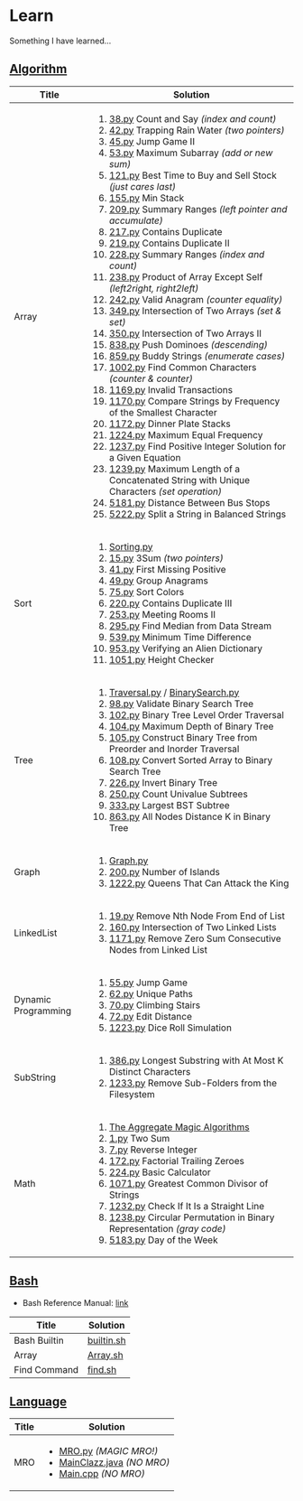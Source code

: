 # Learn
Something I have learned...

## [Algorithm](./algorithm/)
| Title | Solution |
| ----- | -------- |
| Array  | <ol><li>[38.py](./algorithm/Array/38.py) Count and Say _(index and count)_</li><li>[42.py](./algorithm/Array/42.py) Trapping Rain Water _(two pointers)_</li><li>[45.py](./algorithm/Array/45.py) Jump Game II</li><li>[53.py](./algorithm/Array/53.py) Maximum Subarray _(add or new sum)_</li><li>[121.py](./algorithm/Array/121.py) Best Time to Buy and Sell Stock _(just cares last)_</li><li>[155.py](./algorithm/Array/155.py) Min Stack</li><li>[209.py](./algorithm/Array/209.py) Summary Ranges _(left pointer and accumulate)_</li><li>[217.py](./algorithm/Array/217.py) Contains Duplicate</li><li>[219.py](./algorithm/Array/219.py) Contains Duplicate II</li><li>[228.py](./algorithm/Array/228.py) Summary Ranges _(index and count)_</li><li>[238.py](./algorithm/Array/238.py) Product of Array Except Self _(left2right, right2left)_</li><li>[242.py](./algorithm/Array/242.py) Valid Anagram _(counter equality)_</li><li>[349.py](./algorithm/Array/349.py) Intersection of Two Arrays _(set & set)_</li><li>[350.py](./algorithm/Array/350.py) Intersection of Two Arrays II</li><li>[838.py](./algorithm/Array/838.py) Push Dominoes _(descending)_</li><li>[859.py](./algorithm/Array/859.py) Buddy Strings _(enumerate cases)_</li><li>[1002.py](./algorithm/Array/1002.py) Find Common Characters _(counter & counter)_</li><li>[1169.py](./algorithm/Array/1169.py) Invalid Transactions</li><li>[1170.py](./algorithm/Array/1170.py) Compare Strings by Frequency of the Smallest Character</li><li>[1172.py](./algorithm/Array/1172.py) Dinner Plate Stacks</li><li>[1224.py](./algorithm/Array/1224.py) Maximum Equal Frequency</li><li>[1237.py](./algorithm/Array/1237.py) Find Positive Integer Solution for a Given Equation</li><li>[1239.py](./algorithm/Array/1239.py) Maximum Length of a Concatenated String with Unique Characters _(set operation)_</li><li>[5181.py](./algorithm/Array/5181.py) Distance Between Bus Stops</li><li>[5222.py](./algorithm/Array/5222.py) Split a String in Balanced Strings</li></ol> |
| Sort  | <ol><li>[Sorting.py](./algorithm/Sort/Sorting.py)</li><li>[15.py](./algorithm/Sort/15.py) 3Sum _(two pointers)_</li><li>[41.py](./algorithm/Sort/41.py) First Missing Positive</li><li>[49.py](./algorithm/Sort/49.py) Group Anagrams</li><li>[75.py](./algorithm/Sort/75.py) Sort Colors</li><li>[220.py](./algorithm/Sort/220.py) Contains Duplicate III</li><li>[253.py](./algorithm/Sort/253.py) Meeting Rooms II</li><li>[295.py](./algorithm/Sort/295.py) Find Median from Data Stream</li><li>[539.py](./algorithm/Sort/539.py) Minimum Time Difference</li><li>[953.py](./algorithm/Sort/953.py) Verifying an Alien Dictionary</li><li>[1051.py](./algorithm/Sort/1051.py) Height Checker</li></ol> |
| Tree  | <ol><li>[Traversal.py](./algorithm/Tree/Traversal.py) / [BinarySearch.py](./algorithm/Tree/BinarySearch.py)</li><li>[98.py](./algorithm/Tree/98.py) Validate Binary Search Tree</li><li>[102.py](./algorithm/Tree/102.py) Binary Tree Level Order Traversal</li><li>[104.py](./algorithm/Tree/104.py) Maximum Depth of Binary Tree</li><li>[105.py](./algorithm/Tree/105.py) Construct Binary Tree from Preorder and Inorder Traversal</li><li>[108.py](./algorithm/Tree/108.py) Convert Sorted Array to Binary Search Tree</li><li>[226.py](./algorithm/Tree/226.py) Invert Binary Tree</li><li>[250.py](./algorithm/Tree/250.py) Count Univalue Subtrees</li><li>[333.py](./algorithm/Tree/333.py) Largest BST Subtree</li><li>[863.py](./algorithm/Tree/863.py) All Nodes Distance K in Binary Tree</li></ol> |
| Graph | <ol><li>[Graph.py](./algorithm/Graph/Graph.py)</li><li>[200.py](./algorithm/Graph/200.py) Number of Islands</li><li>[1222.py](./algorithm/Graph/1222.py) Queens That Can Attack the King</li></ol> |
| LinkedList | <ol><li>[19.py](./algorithm/LinkedList/19.py) Remove Nth Node From End of List</li><li>[160.py](./algorithm/LinkedList/160.py) Intersection of Two Linked Lists</li><li>[1171.py](./algorithm/LinkedList/1171.py) Remove Zero Sum Consecutive Nodes from Linked List</li></ol> |
| Dynamic Programming | <ol><li>[55.py](./algorithm/DP/55.py) Jump Game</li><li>[62.py](./algorithm/DP/62.py) Unique Paths</li><li>[70.py](./algorithm/DP/70.py) Climbing Stairs</li><li>[72.py](./algorithm/DP/72.py) Edit Distance</li><li>[1223.py](./algorithm/DP/1223.py) Dice Roll Simulation</li></ol> |
| SubString | <ol><li>[386.py](./algorithm/SubString/386.py) Longest Substring with At Most K Distinct Characters</li><li>[1233.py](./algorithm/SubString/1233.py) Remove Sub-Folders from the Filesystem</li></ol> |
| Math | <ol><li>[The Aggregate Magic Algorithms](http://aggregate.org/MAGIC/)</li><li>[1.py](./algorithm/Math/1.py) Two Sum</li><li>[7.py](./algorithm/Math/7.py) Reverse Integer</li><li>[172.py](./algorithm/Math/172.py) Factorial Trailing Zeroes</li><li>[224.py](./algorithm/Math/224.py) Basic Calculator</li><li>[1071.py](./algorithm/Math/1071.py) Greatest Common Divisor of Strings</li><li>[1232.py](./algorithm/Math/1232.py) Check If It Is a Straight Line</li><li>[1238.py](./algorithm/Math/1238.py) Circular Permutation in Binary Representation _(gray code)_</li><li>[5183.py](./algorithm/Math/5183.py) Day of the Week</li></ol> |

## [Bash](./bash/)
* Bash Reference Manual: [link](https://www.gnu.org/software/bash/manual/bash.html)

| Title      | Solution                      |
| -----      | --------                      | 
|Bash Builtin|[builtin.sh](./bash/builtin.sh)|
|Array       |[Array.sh](./bash/Array.sh)    |
|Find Command|[find.sh](./bash/find.sh)      |

## [Language](./language/)

| Title      | Solution                      |
| -----      | --------                      | 
|MRO|<ul><li>[MRO.py](./language/MRO/MRO.py) _(MAGIC MRO!)_</li><li>[MainClazz.java](./language/MRO/MainClazz.java) _(NO MRO)_</li><li>[Main.cpp](./language/MRO/Main.cpp) _(NO MRO)_</li></ul>|